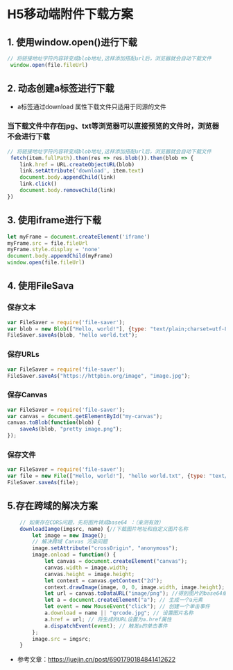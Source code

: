 # H5移动端附件下载方案

## 1. 使用window.open()进行下载
```javascript
// 将链接地址字符内容转变成blob地址,这样添加搭配url后，浏览器就会自动下载文件
 window.open(file.fileUrl)
```

## 2. 动态创建a标签进行下载
+ a标签通过download 属性下载文件只适用于同源的文件

### 当下载文件中存在jpg、txt等浏览器可以直接预览的文件时，浏览器不会进行下载
```javascript
// 将链接地址字符内容转变成blob地址,这样添加搭配url后，浏览器就会自动下载文件
 fetch(item.fullPath).then(res => res.blob()).then(blob => { 
    link.href = URL.createObjectURL(blob)
    link.setAttribute('download', item.text)
    document.body.appendChild(link)
    link.click()
    document.body.removeChild(link)
})
```

## 3. 使用iframe进行下载
```javascript
let myFrame = document.createElement('iframe')
myFrame.src = file.fileUrl
myFrame.style.display = 'none'
document.body.appendChild(myFrame)
window.open(file.fileUrl)
```

## 4. 使用FileSava
### 保存文本
```javascript
var FileSaver = require('file-saver');
var blob = new Blob(["Hello, world!"], {type: "text/plain;charset=utf-8"});
FileSaver.saveAs(blob, "hello world.txt");
```

### 保存URLs
```javascript
var FileSaver = require('file-saver');
FileSaver.saveAs("https://httpbin.org/image", "image.jpg");
```

### 保存Canvas
```javascript
var FileSaver = require('file-saver');
var canvas = document.getElementById("my-canvas");
canvas.toBlob(function(blob) {
    saveAs(blob, "pretty image.png");
});
```

### 保存文件
```javascript
var FileSaver = require('file-saver');
var file = new File(["Hello, world!"], "hello world.txt", {type: "text/plain;charset=utf-8"});
FileSaver.saveAs(file);
```

## 5.存在跨域的解决方案
```javascript
    // 如果存在CORS问题，先将图片转成base64 ：（亲测有效）
    downloadIamge(imgsrc, name) {//下载图片地址和自定义图片名称
        let image = new Image();
        // 解决跨域 Canvas 污染问题
        image.setAttribute("crossOrigin", "anonymous");
        image.onload = function() {
            let canvas = document.createElement("canvas");
            canvas.width = image.width;
            canvas.height = image.height;
            let context = canvas.getContext("2d");
            context.drawImage(image, 0, 0, image.width, image.height);
            let url = canvas.toDataURL("image/png"); //得到图片的base64编码数据
            let a = document.createElement("a"); // 生成一个a元素
            let event = new MouseEvent("click"); // 创建一个单击事件
            a.download = name || "qrcode.jpg"; // 设置图片名称
            a.href = url; // 将生成的URL设置为a.href属性
            a.dispatchEvent(event); // 触发a的单击事件
        };
        image.src = imgsrc;
    }
```

+ 参考文章：https://juejin.cn/post/6901790184841412622